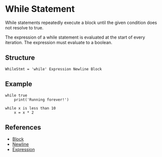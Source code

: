 # While Statement

While statements repeatedly execute a block until the given condition does not resolve to true.

The expression of a while statement is evaluated at the start of every iteration. The expression must evaluate to a boolean.

## Structure

```grammar
WhileStmt = 'while' Expression Newline Block
```

## Example

```syntek
while true
	print('Running forever!')

while x is less than 10
	x = x * 2
```

## References

- [Block](/spec/grammar/syntactic/#block)
- [Newline](/spec/grammar/lexical.html#newline)
- [Expression](/spec/grammar/syntactic/expressions/)
